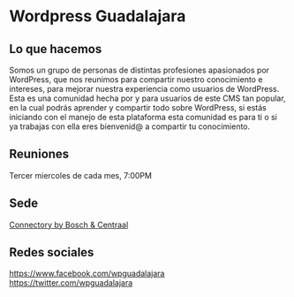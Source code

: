 # Wordpress Guadalajara

## Lo que hacemos

Somos un grupo de personas de distintas profesiones apasionados por WordPress, que nos reunimos para compartir nuestro conocimiento e intereses, para mejorar nuestra experiencia como usuarios de WordPress. Esta es una comunidad hecha por y para usuarios de este CMS tan popular, en la cual podrás aprender y compartir todo sobre WordPress, si estás iniciando con el manejo de esta plataforma esta comunidad es para ti o si ya trabajas con ella eres bienvenid@ a compartir tu conocimiento.

## Reuniones

Tercer miercoles de cada mes, 7:00PM

## Sede

[Connectory by Bosch & Centraal](https://goo.gl/maps/p14mSdr59J42)

## Redes sociales

https://www.facebook.com/wpguadalajara
https://twitter.com/wpguadalajara
